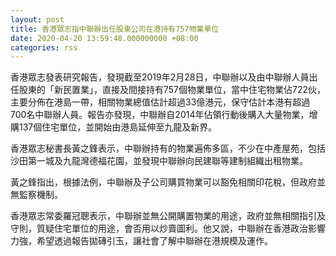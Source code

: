 ```yaml
---
layout: post
title: 香港眾志指中聯辦出任股東公司在港持有757物業單位
date: 2020-04-20 13:59:48.000000000 +08:00
categories: rss
---
```


香港眾志發表研究報告，發現截至2019年2月28日，中聯辦以及由中聯辦人員出任股東的「新民置業」，直接及間接持有757個物業單位，當中住宅物業佔722伙，主要分佈在港島一帶，相關物業總值估計超過33億港元，保守估計本港有超過700名中聯辦人員。報告亦發現，中聯辦自2014年佔領行動後購入大量物業，增購137個住宅單位，並開始由港島延伸至九龍及新界。

香港眾志秘書長黃之鋒表示，中聯辦持有的物業遍佈多區，不少在中產屋苑，包括沙田第一城及九龍灣德福花園，並發現中聯辦向民建聯等建制組織出租物業。

黃之鋒指出，根據法例，中聯辦及子公司購買物業可以豁免相關印花稅，但政府並無監察機制。

香港眾志常委羅冠聰表示，中聯辦並無公開購置物業的用途，政府並無相關指引及守則，質疑住宅單位的用途，會否用以炒賣圖利。他又說，中聯辦在香港政治影響力強，希望透過報告拋磚引玉，讓社會了解中聯辦在港規模及運作。
